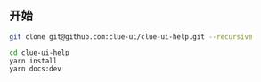 ## 开始

``` bash
git clone git@github.com:clue-ui/clue-ui-help.git --recursive

cd clue-ui-help
yarn install
yarn docs:dev
```
